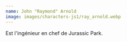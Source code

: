 ```yaml
---
name: John "Raymond" Arnold
image: images/characters-js1/ray_arnold.webp
---
```

Est l'ingénieur en chef de Jurassic Park.